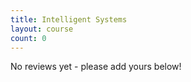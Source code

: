 ```yaml
---
title: Intelligent Systems
layout: course
count: 0
---
```


No reviews yet - please add yours below!
